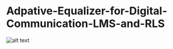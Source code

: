 # Adpative-Equalizer-for-Digital-Communication-LMS-and-RLS
![alt text](https://github.com/wei-lin-liao/Communication-System-and-Signal-Processing/blob/master/Adpative-Equalizer-for-Digital-Communication-LMS-and-RLS/images/LMS%20algorithm%20equlization%20for%20QPSK.png)

